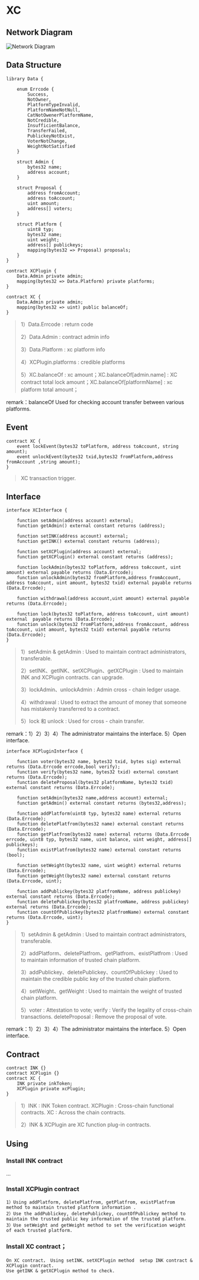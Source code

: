 # XC

## Network Diagram

![Network Diagram](assets/1.jpeg)

## Data Structure 

```
library Data {

    enum Errcode {
        Success,
        NotOwner,
        PlatformTypeInvalid,
        PlatformNameNotNull,
        CatNotOwenerPlatformName,
        NotCredible,
        InsufficientBalance,
        TransferFailed,
        PublickeyNotExist,
        VoterNotChange,
        WeightNotSatisfied
    }

    struct Admin {
        bytes32 name;
        address account;
    }

    struct Proposal {
        address fromAccount;
        address toAccount;
        uint amount;
        address[] voters;
    }

    struct Platform {
        uint8 typ;
        bytes32 name;
        uint weight;
        address[] publickeys;
        mapping(bytes32 => Proposal) proposals;
    }
}

contract XCPlugin {
    Data.Admin private admin;
    mapping(bytes32 => Data.Platform) private platforms;
}

contract XC {
    Data.Admin private admin;
    mapping(bytes32 => uint) public balanceOf;
}
```

> 1）Data.Errcode : return code
> 
> 2）Data.Admin : contract admin info
> 
> 3）Data.Platform : xc platform info
>
> 4）XCPlugin.platforms : credible platforms
> 
> 5）XC.balanceOf : xc amount；XC.balanceOf[admin.name] : XC contract total lock amount；XC.balanceOf[platformName] : xc platform total amount；
> 

remark：balanceOf Used for checking account transfer between various platforms.


## Event

```
contract XC {
    event lockEvent(bytes32 toPlatform, address toAccount, string amount);
    event unlockEvent(bytes32 txid,bytes32 fromPlatform,address fromAccount ,string amount);
}
```

> XC transaction trigger.

## Interface 

```
interface XCInterface {

    function setAdmin(address account) external;
    function getAdmin() external constant returns (address);
    
    function setINK(address account) external;
    function getINK() external constant returns (address);
    
    function setXCPlugin(address account) external;
    function getXCPlugin() external constant returns (address);
    
    function lockAdmin(bytes32 toPlatform, address toAccount, uint amount) external payable returns (Data.Errcode);
    function unlockAdmin(bytes32 fromPlatform,address fromAccount, address toAccount, uint amount, bytes32 txid) external payable returns (Data.Errcode);
    
    function withdrawal(address account,uint amount) external payable returns (Data.Errcode);
    
    function lock(bytes32 toPlatform, address toAccount, uint amount) external  payable returns (Data.Errcode);
    function unlock(bytes32 fromPlatform,address fromAccount, address toAccount, uint amount, bytes32 txid) external payable returns (Data.Errcode);  
}
```
> 1）setAdmin & getAdmin : Used to maintain contract administrators, transferable.
>
> 2）setINK、getINK、setXCPlugin、getXCPlugin : Used to maintain INK and XCPlugin contracts. can upgrade.
>
> 3）lockAdmin、unlockAdmin : Admin cross - chain ledger usage.
>
> 4）withdrawal : Used to extract the amount of money that someone has mistakenly transferred to a contract.
>
> 5）lock 和 unlock : Used for cross - chain transfer.
> 

remark：1）2）3）4）The administrator maintains the interface. 5）Open interface.

```
interface XCPluginInterface { 

    function voter(bytes32 name, bytes32 txid, bytes sig) external returns (Data.Errcode errcode,bool verify);
    function verify(bytes32 name, bytes32 txid) external constant returns (Data.Errcode);
    function deleteProposal(bytes32 platformName, bytes32 txid) external constant returns (Data.Errcode);
    
    function setAdmin(bytes32 name,address account) external;
    function getAdmin() external constant returns (bytes32,address);
    
    function addPlatform(uint8 typ, bytes32 name) external returns (Data.Errcode);
    function deletePlatfrom(bytes32 name) external constant returns (Data.Errcode);
    function getPlatfrom(bytes32 name) external returns (Data.Errcode errcode, uint8 typ, bytes32 name, uint balance, uint weight, address[] publickeys);
    function existPlatfrom(bytes32 name) external constant returns (bool);
    
    function setWeight(bytes32 name, uint weight) external returns (Data.Errcode);
    function getWeight(bytes32 name) external constant returns (Data.Errcode, uint);
    
    function addPublickey(bytes32 platfromName, address publickey) external constant returns (Data.Errcode);
    function deletePublickey(bytes32 platfromName, address publickey) external returns (Data.Errcode);
    function countOfPublickey(bytes32 platfromName) external constant returns (Data.Errcode, uint);
}
```
> 1）setAdmin & getAdmin : Used to maintain contract administrators, transferable.
>
> 2）addPlatform、deletePlatfrom、getPlatfrom、existPlatfrom : Used to maintain information of trusted chain platform.
>
> 3）addPublickey、deletePublickey、countOfPublickey : Used to maintain the credible public key of the trusted chain platform.
>
> 4）setWeight、getWeight : Used to maintain the weight of trusted chain platform.
>
> 5）voter : Attestation to vote; verify : Verify the legality of cross-chain transactions. deleteProposal : Remove the proposal of vote.
> 

remark：1）2）3）4）The administrator maintains the interface. 5）Open interface.

## Contract

```
contract INK {}
contract XCPlugin {}
contract XC {
    INK private inkToken;
    XCPlugin private xcPlugin;
}
```
> 1）INK : INK Token contract. XCPlugin : Cross-chain functional contracts. XC : Across the chain contracts.
>
> 2）INK & XCPlugin are XC function plug-in contracts.
> 

## Using

### Install INK contract
...

### Install XCPlugin contract
```
1）Using addPlatform, deletePlatfrom, getPlatfrom, existPlatfrom method to maintain trusted platform information .
2）Use the addPublickey, deletePublickey, countOfPublickey method to maintain the trusted public key information of the trusted platform.
3）Use setWeight and getWeight method to set the verification weight of each trusted platform.
```

### Install XC contract；

```
On XC contract， Using setINK、setXCPlugin method  setup INK contract & XCPlugin contract.
Use getINK & getXCPlugin method to check.
```